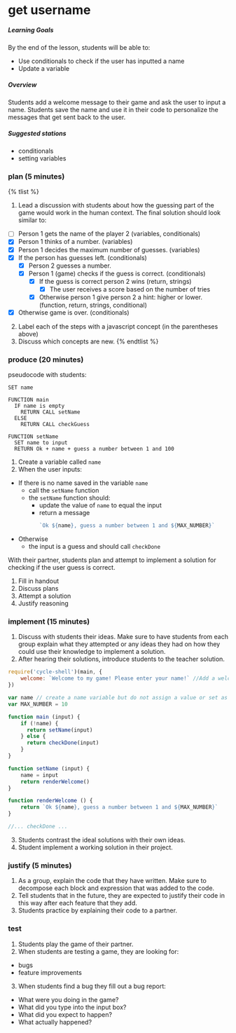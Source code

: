 # get username

##### Learning Goals
By the end of the lesson, students will be able to:
  - Use conditionals to check if the user has inputted a name
  - Update a variable

##### Overview
Students add a welcome message to their game and ask the user to input a name. Students save the name and use it in their code to personalize the messages that get sent back to the user.

##### Suggested stations
- conditionals
- setting variables

### plan (5 minutes)
{% tlist %}
1. Lead a discussion with students about how the guessing part of the game would work in the human context. The final solution should look similar to:
  - [ ] Person 1 gets the name of the player 2 (variables, conditionals)
  - [x] Person 1 thinks of a number. (variables)
  - [x] Person 1 decides the maximum number of guesses. (variables)
  - [x] If the person has guesses left. (conditionals)
    - [x] Person 2 guesses a number.
    - [x] Person 1 (game) checks if the guess is correct. (conditionals)
      - [x] If the guess is correct person 2 wins (return, strings)
        - [x] The user receives a score based on the number of tries
      - [x] Otherwise person 1 give person 2 a hint: higher or lower. (function, return, strings, conditional)
  - [x] Otherwise game is over. (conditionals)
2. Label each of the steps with a javascript concept (in the parentheses above)
3. Discuss which concepts are new.
{% endtlist %}

### produce (20 minutes)
pseudocode with students:

```
SET name

FUNCTION main
  IF name is empty
    RETURN CALL setName
  ELSE
    RETURN CALL checkGuess

FUNCTION setName
  SET name to input
  RETURN Ok + name + guess a number between 1 and 100
```
1. Create a variable called `name`
2. When the user inputs:
  - If there is no name saved in the variable `name`
    - call the `setName` function
    - the `setName` function should:
      - update the value of `name` to equal the input
      - return a message
        ```js
        `Ok ${name}, guess a number between 1 and ${MAX_NUMBER}`
        ```
  - Otherwise
    - the input is a guess and should call `checkDone`

With their partner, students plan and attempt to implement a solution for checking if the user guess is correct.

1. Fill in handout
2. Discuss plans
3. Attempt a solution
4. Justify reasoning

### implement (15 minutes)
1. Discuss with students their ideas. Make sure to have students from each group explain what they attempted or any ideas they had on how they could use their knowledge to implement a solution.
2. After hearing their solutions, introduce students to the teacher solution.
  ```js
require('cycle-shell')(main, {
      welcome: `Welcome to my game! Please enter your name!` //Add a welcome message to your game
})

  var name // create a name variable but do not assign a value or set as empty strings
  var MAX_NUMBER = 10

  function main (input) {
      if (!name) {
        return setName(input)
      } else {
        return checkDone(input)
      }
  }

  function setName (input) {
      name = input
      return renderWelcome()
  }

  function renderWelcome () {
      return `Ok ${name}, guess a number between 1 and ${MAX_NUMBER}`
  }

  //... checkDone ...
  ```
3. Students contrast the ideal solutions with their own ideas.
4. Student implement a working solution in their project.

### justify (5 minutes)
1. As a group, explain the code that they have written. Make sure to decompose each block and expression that was added to the code.
2. Tell students that in the future, they are expected to justify their code in this way after each feature that they add.
3. Students practice by explaining their code to a partner.

### test
1. Students play the game of their partner.
2. When students are testing a game, they are looking for:
  - bugs
  - feature improvements
3. When students find a bug they fill out a bug report:
  - What were you doing in the game?
  - What did you type into the input box?
  - What did you expect to happen?
  - What actually happened?
